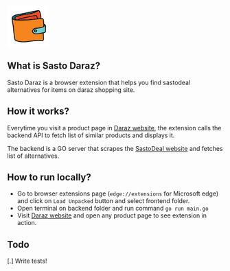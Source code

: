 ![sastodaraz logo](./frontend/icons/sastodaraz.png)

## What is Sasto Daraz?

Sasto Daraz is a browser extension that helps you find sastodeal alternatives for items on daraz shopping site.

## How it works?

Everytime you visit a product page in [Daraz website](daraz.com.np), the extension calls the backend API to fetch list of similar products and displays it.

The backend is a GO server that scrapes the [SastoDeal website](sastodeal.com) and fetches list of alternatives.

## How to run locally?

- Go to browser extensions page (`edge://extensions` for Microsoft edge) and click on `Load Unpacked` button and select frontend folder.
- Open terminal on backend folder and run command `go run main.go`
- Visit [Daraz website](daraz.com.np) and open any product page to see extension in action.

## Todo

[.] Write tests!
